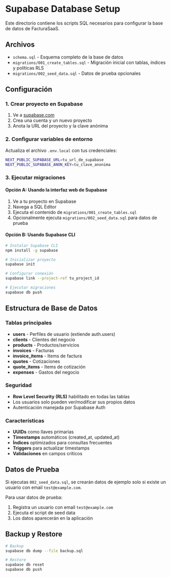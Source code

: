 # Supabase Database Setup

Este directorio contiene los scripts SQL necesarios para configurar la base de datos de FacturaSaaS.

## Archivos

- `schema.sql` - Esquema completo de la base de datos
- `migrations/001_create_tables.sql` - Migración inicial con tablas, índices y políticas RLS
- `migrations/002_seed_data.sql` - Datos de prueba opcionales

## Configuración

### 1. Crear proyecto en Supabase

1. Ve a [supabase.com](https://supabase.com)
2. Crea una cuenta y un nuevo proyecto
3. Anota la URL del proyecto y la clave anónima

### 2. Configurar variables de entorno

Actualiza el archivo `.env.local` con tus credenciales:

```bash
NEXT_PUBLIC_SUPABASE_URL=tu_url_de_supabase
NEXT_PUBLIC_SUPABASE_ANON_KEY=tu_clave_anonima
```

### 3. Ejecutar migraciones

#### Opción A: Usando la interfaz web de Supabase
1. Ve a tu proyecto en Supabase
2. Navega a SQL Editor
3. Ejecuta el contenido de `migrations/001_create_tables.sql`
4. Opcionalmente ejecuta `migrations/002_seed_data.sql` para datos de prueba

#### Opción B: Usando Supabase CLI
```bash
# Instalar Supabase CLI
npm install -g supabase

# Inicializar proyecto
supabase init

# Configurar conexión
supabase link --project-ref tu_project_id

# Ejecutar migraciones
supabase db push
```

## Estructura de Base de Datos

### Tablas principales

- **users** - Perfiles de usuario (extiende auth.users)
- **clients** - Clientes del negocio
- **products** - Productos/servicios
- **invoices** - Facturas
- **invoice_items** - Items de factura
- **quotes** - Cotizaciones
- **quote_items** - Items de cotización
- **expenses** - Gastos del negocio

### Seguridad

- **Row Level Security (RLS)** habilitado en todas las tablas
- Los usuarios solo pueden ver/modificar sus propios datos
- Autenticación manejada por Supabase Auth

### Características

- **UUIDs** como llaves primarias
- **Timestamps** automáticos (created_at, updated_at)
- **Índices** optimizados para consultas frecuentes
- **Triggers** para actualizar timestamps
- **Validaciones** en campos críticos

## Datos de Prueba

Si ejecutas `002_seed_data.sql`, se crearán datos de ejemplo solo si existe un usuario con email `test@example.com`.

Para usar datos de prueba:
1. Registra un usuario con email `test@example.com`
2. Ejecuta el script de seed data
3. Los datos aparecerán en la aplicación

## Backup y Restore

```bash
# Backup
supabase db dump --file backup.sql

# Restore
supabase db reset
supabase db push
```